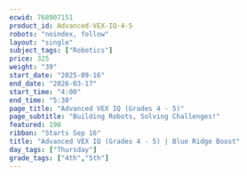 ```yaml
---
ecwid: 768907151
product_id: Advanced-VEX-IQ-4-5
robots: "noindex, follow"
layout: "single"
subject_tags: ["Robotics"]
price: 325
weight: "39"
start_date: "2025-09-16"
end_date: "2026-03-17"
start_time: "4:00"
end_time: "5:30"
page_title: "Advanced VEX IQ (Grades 4 - 5)"
page_subtitle: "Building Robots, Solving Challenges!"
featured: 190
ribbon: "Starts Sep 16"
title: "Advanced VEX IQ (Grades 4 - 5) | Blue Ridge Boost"
day_tags: ["Thursday"]
grade_tags: ["4th","5th"]
---
```

